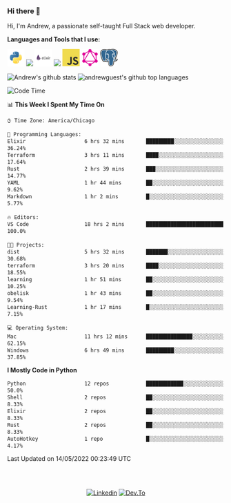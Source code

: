 ### Hi there 👋

Hi, I'm Andrew, a passionate self-taught Full Stack web developer.

**Languages and Tools that I use:**  

<code><img height="40" src="https://raw.githubusercontent.com/github/explore/80688e429a7d4ef2fca1e82350fe8e3517d3494d/topics/python/python.png"></code>
<code><img height="40" src="https://fastapi.tiangolo.com/img/logo-margin/logo-teal.png"></code>
<code><img height="40" src="https://raw.githubusercontent.com/github/explore/d106aa3f6fa091ab80ab5c8cf0d931baff3caaea/topics/elixir/elixir.png"></code>
<code><img height="40" src="https://img.stackshare.io/service/3262/-s9uoLIN.png"></code>
<code><img height="40" src="https://raw.githubusercontent.com/github/explore/80688e429a7d4ef2fca1e82350fe8e3517d3494d/topics/javascript/javascript.png"></code>
<code><img height="40" src="https://raw.githubusercontent.com/github/explore/5c058a388828bb5fde0bcafd4bc867b5bb3f26f3/topics/graphql/graphql.png"></code>
<code><img height="40" src="https://raw.githubusercontent.com/github/explore/80688e429a7d4ef2fca1e82350fe8e3517d3494d/topics/postgresql/postgresql.png"></code>

![Andrew's github stats](https://github-readme-stats.vercel.app/api?username=andrewguest&show_icons=true&theme=vue-dark&count_private=true)
<img height="180em" src="https://github-readme-stats.vercel.app/api/top-langs/?username=andrewguest&theme=vue-dark&layout=compact" alt="andrewguest's github top languages" />

<!--START_SECTION:waka-->
![Code Time](http://img.shields.io/badge/Code%20Time-1%2C095%20hrs%2029%20mins-blue)

📊 **This Week I Spent My Time On** 

```text
⌚︎ Time Zone: America/Chicago

💬 Programming Languages: 
Elixir                   6 hrs 32 mins       █████████░░░░░░░░░░░░░░░░   36.24% 
Terraform                3 hrs 11 mins       ████░░░░░░░░░░░░░░░░░░░░░   17.64% 
Rust                     2 hrs 39 mins       ███░░░░░░░░░░░░░░░░░░░░░░   14.77% 
YAML                     1 hr 44 mins        ██░░░░░░░░░░░░░░░░░░░░░░░   9.62% 
Markdown                 1 hr 2 mins         █░░░░░░░░░░░░░░░░░░░░░░░░   5.77%

🔥 Editors: 
VS Code                  18 hrs 2 mins       █████████████████████████   100.0%

🐱‍💻 Projects: 
dist                     5 hrs 32 mins       ███████░░░░░░░░░░░░░░░░░░   30.68% 
terraform                3 hrs 20 mins       ████░░░░░░░░░░░░░░░░░░░░░   18.55% 
learning                 1 hr 51 mins        ██░░░░░░░░░░░░░░░░░░░░░░░   10.25% 
obelisk                  1 hr 43 mins        ██░░░░░░░░░░░░░░░░░░░░░░░   9.54% 
Learning-Rust            1 hr 17 mins        █░░░░░░░░░░░░░░░░░░░░░░░░   7.15%

💻 Operating System: 
Mac                      11 hrs 12 mins      ███████████████░░░░░░░░░░   62.15% 
Windows                  6 hrs 49 mins       █████████░░░░░░░░░░░░░░░░   37.85%

```

**I Mostly Code in Python** 

```text
Python                   12 repos            ████████████░░░░░░░░░░░░░   50.0% 
Shell                    2 repos             ██░░░░░░░░░░░░░░░░░░░░░░░   8.33% 
Elixir                   2 repos             ██░░░░░░░░░░░░░░░░░░░░░░░   8.33% 
Rust                     2 repos             ██░░░░░░░░░░░░░░░░░░░░░░░   8.33% 
AutoHotkey               1 repo              █░░░░░░░░░░░░░░░░░░░░░░░░   4.17%

```



 Last Updated on 14/05/2022 00:23:49 UTC
<!--END_SECTION:waka-->

<br><br>
<p align="center">
   <a href="https://www.linkedin.com/in/andrew-guest-a891759a" target="_blank"><img src="https://img.shields.io/badge/LinkedIn-0077B5?style=for-the-badge&logo=linkedin&logoColor=white" alt="Linkedin"></a>
  <a href="https://dev.to/aguest" target="_blank"><img src="https://img.shields.io/badge/Dev.to-0A0A0A?style=for-the-badge&logo=dev%2Eto&logoColor=white" alt="Dev.To"></a>
</p>
